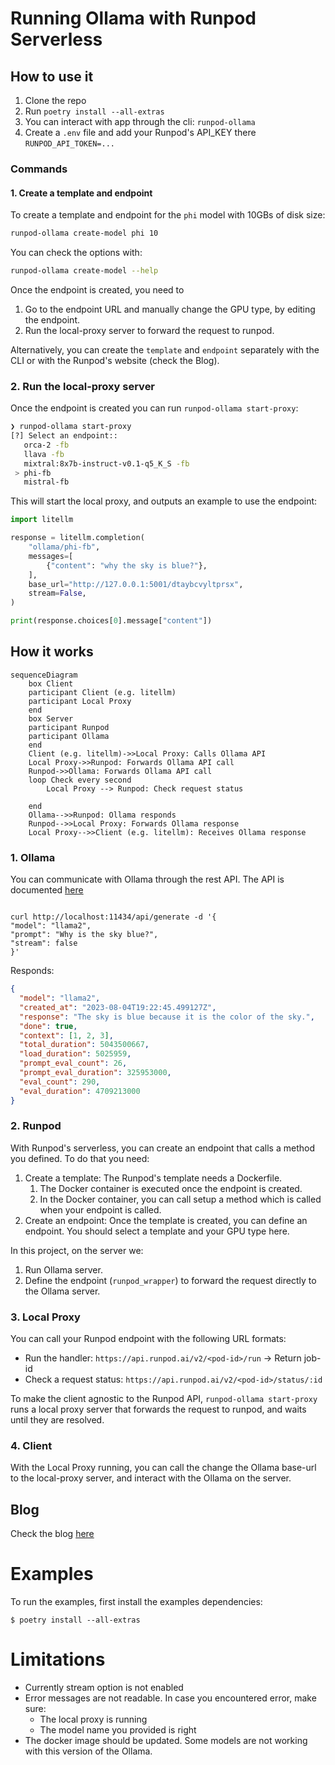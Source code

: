 # Running Ollama with Runpod Serverless

## How to use it

1. Clone the repo
2. Run `poetry install --all-extras`
3. You can interact with app through the cli: `runpod-ollama`
4. Create a `.env` file and add your Runpod's API_KEY there `RUNPOD_API_TOKEN=...`

### Commands

#### 1. Create a template and endpoint

To create a template and endpoint for the `phi` model with 10GBs of disk size:

```bash
runpod-ollama create-model phi 10
```

You can check the options with:

```bash
runpod-ollama create-model --help
```

Once the endpoint is created, you need to

1. Go to the endpoint URL and manually change the GPU type, by editing the endpoint.
2. Run the local-proxy server to forward the request to runpod.

Alternatively, you can create the `template` and `endpoint` separately with the CLI or with the Runpod's website (check the Blog).

### 2. Run the local-proxy server

Once the endpoint is created you can run `runpod-ollama start-proxy`:

```bash
❯ runpod-ollama start-proxy
[?] Select an endpoint::
   orca-2 -fb
   llava -fb
   mixtral:8x7b-instruct-v0.1-q5_K_S -fb
 > phi-fb
   mistral-fb
```

This will start the local proxy, and outputs an example to use the endpoint:

```python
import litellm

response = litellm.completion(
    "ollama/phi-fb",
    messages=[
        {"content": "why the sky is blue?"},
    ],
    base_url="http://127.0.0.1:5001/dtaybcvyltprsx",
    stream=False,
)

print(response.choices[0].message["content"])
```

## How it works

```mermaid
sequenceDiagram
    box Client
    participant Client (e.g. litellm)
    participant Local Proxy
    end
    box Server
    participant Runpod
    participant Ollama
    end
    Client (e.g. litellm)->>Local Proxy: Calls Ollama API
    Local Proxy->>Runpod: Forwards Ollama API call
    Runpod->>Ollama: Forwards Ollama API call
    loop Check every second
        Local Proxy --> Runpod: Check request status

    end
    Ollama-->>Runpod: Ollama responds
    Runpod-->>Local Proxy: Forwards Ollama response
    Local Proxy-->>Client (e.g. litellm): Receives Ollama response

```

### 1. Ollama

You can communicate with Ollama through the rest API. The API is documented [here](https://github.com/ollama/ollama/blob/main/docs/api.md)

```

curl http://localhost:11434/api/generate -d '{
"model": "llama2",
"prompt": "Why is the sky blue?",
"stream": false
}'

```

Responds:

```json
{
  "model": "llama2",
  "created_at": "2023-08-04T19:22:45.499127Z",
  "response": "The sky is blue because it is the color of the sky.",
  "done": true,
  "context": [1, 2, 3],
  "total_duration": 5043500667,
  "load_duration": 5025959,
  "prompt_eval_count": 26,
  "prompt_eval_duration": 325953000,
  "eval_count": 290,
  "eval_duration": 4709213000
}
```

### 2. Runpod

With Runpod's serverless, you can create an endpoint that calls a method you defined. To do that you need:

1. Create a template: The Runpod's template needs a Dockerfile.
   1. The Docker container is executed once the endpoint is created.
   2. In the Docker container, you can call setup a method which is called when your endpoint is called.
2. Create an endpoint: Once the template is created, you can define an endpoint. You should select a template and your GPU type here.

In this project, on the server we:

1. Run Ollama server.
2. Define the endpoint (`runpod_wrapper`) to forward the request directly to the Ollama server.

### 3. Local Proxy

You can call your Runpod endpoint with the following URL formats:

- Run the handler: `https://api.runpod.ai/v2/<pod-id>/run` -> Return job-id
- Check a request status: `https://api.runpod.ai/v2/<pod-id>/status/:id`

To make the client agnostic to the Runpod API, `runpod-ollama start-proxy` runs a local proxy server that forwards the request to runpod,
and waits until they are resolved.

### 4. Client

With the Local Proxy running, you can call the change the Ollama base-url to the local-proxy server, and interact with the Ollama on the server.

## Blog

Check the blog [here](https://medium.com/@pooya.haratian/running-ollama-with-runpod-serverless-and-langchain-6657763f400d)

# Examples

To run the examples, first install the examples dependencies:

```
$ poetry install --all-extras
```

# Limitations

- Currently stream option is not enabled
- Error messages are not readable. In case you encountered error, make sure:
  - The local proxy is running
  - The model name you provided is right
- The docker image should be updated. Some models are not working with this version of the Ollama.
